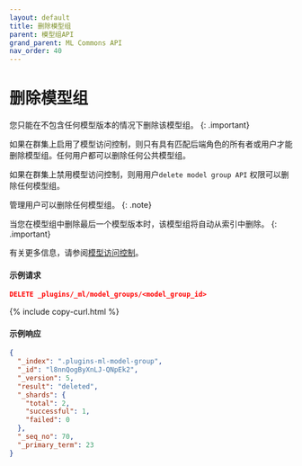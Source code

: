 ```yaml
---
layout: default
title: 删除模型组
parent: 模型组API
grand_parent: ML Commons API
nav_order: 40
---
```


# 删除模型组

您只能在不包含任何模型版本的情况下删除该模型组。
{: .important}

如果在群集上启用了模型访问控制，则只有具有匹配后端角色的所有者或用户才能删除模型组。任何用户都可以删除任何公共模型组。

如果在群集上禁用模型访问控制，则用用户`delete model group API` 权限可以删除任何模型组。

管理用户可以删除任何模型组。
{: .note}

当您在模型组中删除最后一个模型版本时，该模型组将自动从索引中删除。
{: .important}

有关更多信息，请参阅[模型访问控制]({{site.url}}{{site.baseurl}}/ml-commons-plugin/model-access-control/)。

#### 示例请求

```json
DELETE _plugins/_ml/model_groups/<model_group_id>
```
{% include copy-curl.html %}

#### 示例响应

```json
{
  "_index": ".plugins-ml-model-group",
  "_id": "l8nnQogByXnLJ-QNpEk2",
  "_version": 5,
  "result": "deleted",
  "_shards": {
    "total": 2,
    "successful": 1,
    "failed": 0
  },
  "_seq_no": 70,
  "_primary_term": 23
}
```

